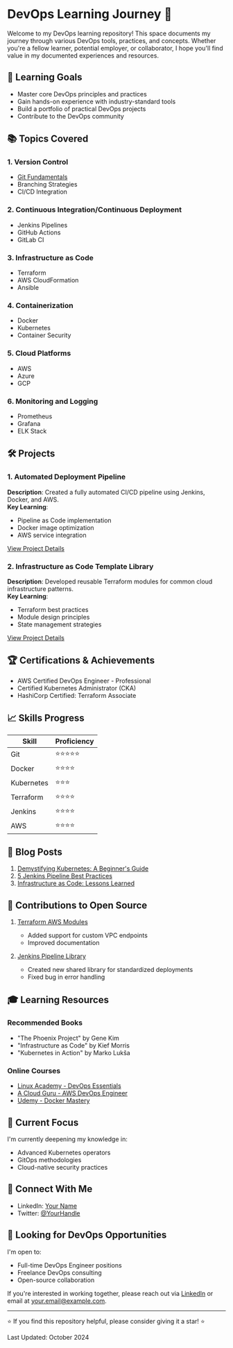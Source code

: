 # DevOps Learning Journey 🚀

Welcome to my DevOps learning repository! This space documents my journey through various DevOps tools, practices, and concepts. Whether you're a fellow learner, potential employer, or collaborator, I hope you'll find value in my documented experiences and resources.

## 🎯 Learning Goals

- Master core DevOps principles and practices
- Gain hands-on experience with industry-standard tools
- Build a portfolio of practical DevOps projects
- Contribute to the DevOps community

## 📚 Topics Covered

### 1. Version Control
- [Git Fundamentals](./git/README.md)
- Branching Strategies
- CI/CD Integration

### 2. Continuous Integration/Continuous Deployment
- Jenkins Pipelines
- GitHub Actions
- GitLab CI

### 3. Infrastructure as Code
- Terraform
- AWS CloudFormation
- Ansible

### 4. Containerization
- Docker
- Kubernetes
- Container Security

### 5. Cloud Platforms
- AWS
- Azure
- GCP

### 6. Monitoring and Logging
- Prometheus
- Grafana
- ELK Stack

## 🛠️ Projects

### 1. Automated Deployment Pipeline
**Description**: Created a fully automated CI/CD pipeline using Jenkins, Docker, and AWS.  
**Key Learning**: 
- Pipeline as Code implementation
- Docker image optimization
- AWS service integration

[View Project Details](./projects/automated-deployment/README.md)

### 2. Infrastructure as Code Template Library
**Description**: Developed reusable Terraform modules for common cloud infrastructure patterns.  
**Key Learning**:
- Terraform best practices
- Module design principles
- State management strategies

[View Project Details](./projects/iac-templates/README.md)

## 🏆 Certifications & Achievements

- AWS Certified DevOps Engineer - Professional
- Certified Kubernetes Administrator (CKA)
- HashiCorp Certified: Terraform Associate

## 📈 Skills Progress

| Skill | Proficiency |
|-------|-------------|
| Git | ⭐⭐⭐⭐⭐ |
| Docker | ⭐⭐⭐⭐ |
| Kubernetes | ⭐⭐⭐ |
| Terraform | ⭐⭐⭐⭐ |
| Jenkins | ⭐⭐⭐⭐ |
| AWS | ⭐⭐⭐⭐ |

## 📝 Blog Posts

1. [Demystifying Kubernetes: A Beginner's Guide](./blog/kubernetes-guide.md)
2. [5 Jenkins Pipeline Best Practices](./blog/jenkins-best-practices.md)
3. [Infrastructure as Code: Lessons Learned](./blog/iac-lessons.md)

## 🤝 Contributions to Open Source

1. [Terraform AWS Modules](https://github.com/username/terraform-aws-modules)
   - Added support for custom VPC endpoints
   - Improved documentation

2. [Jenkins Pipeline Library](https://github.com/username/jenkins-pipeline-library)
   - Created new shared library for standardized deployments
   - Fixed bug in error handling

## 🎓 Learning Resources

### Recommended Books
- "The Phoenix Project" by Gene Kim
- "Infrastructure as Code" by Kief Morris
- "Kubernetes in Action" by Marko Lukša

### Online Courses
- [Linux Academy - DevOps Essentials](https://linuxacademy.com)
- [A Cloud Guru - AWS DevOps Engineer](https://acloudguru.com)
- [Udemy - Docker Mastery](https://udemy.com)

## 🤔 Current Focus

I'm currently deepening my knowledge in:
- Advanced Kubernetes operators
- GitOps methodologies
- Cloud-native security practices

## 🔗 Connect With Me

- LinkedIn: [Your Name](https://linkedin.com/in/dumnevijay)
- Twitter: [@YourHandle](https://x.com/vijay_dumne)

## 💼 Looking for DevOps Opportunities

I'm open to:
- Full-time DevOps Engineer positions
- Freelance DevOps consulting
- Open-source collaboration

If you're interested in working together, please reach out via [LinkedIn](https://linkedin.com/in/dumnevijay) or email at your.email@example.com.

---

⭐ If you find this repository helpful, please consider giving it a star! ⭐

Last Updated: October 2024

